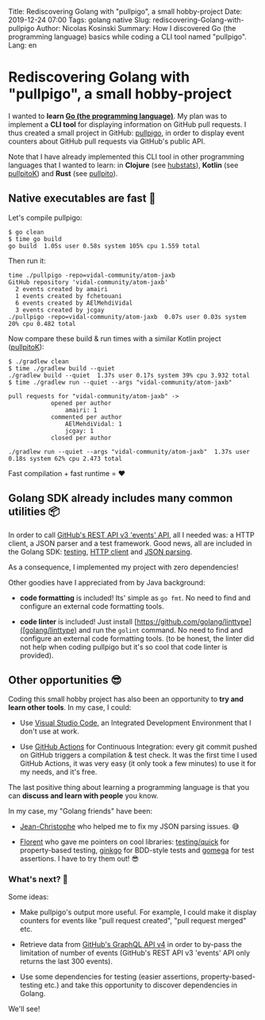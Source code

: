 Title: Rediscovering Golang with "pullpigo", a small hobby-project
Date: 2019-12-24 07:00
Tags: golang native
Slug: rediscovering-Golang-with-pullpigo
Author: Nicolas Kosinski
Summary: How I discovered Go (the programming language) basics while coding a CLI tool named "pullpigo".
Lang: en

# Rediscovering Golang with "pullpigo", a small hobby-project

I wanted to __learn [Go (the programming language)](https://golang.org/)__. My plan was to implement a __CLI tool__ for displaying information on GitHub pull requests. I thus created a small project in GitHub: [pullpigo](https://github.com/nicokosi/pullpigo), in order to display event counters about GitHub pull requests via GitHub's public API.

Note that I have already implemented this CLI tool in other programming languages that I wanted to learn: in __Clojure__ (see [hubstats](https://github.com/nicokosi/hubstats)), __Kotlin__ (see [pullpitoK](https://github.com/nicokosi/pullpitoK)) and __Rust__ (see [pullpito](https://github.com/nicokosi/pullpito)).

## Native executables are fast 🚀

Let's compile pullpigo:

```shell
$ go clean
$ time go build
go build  1.05s user 0.58s system 105% cpu 1.559 total
```
Then run it:
```shell
time ./pullpigo -repo=vidal-community/atom-jaxb
GitHub repository 'vidal-community/atom-jaxb'
  2 events created by amairi
  1 events created by fchetouani
  6 events created by AElMehdiVidal
  3 events created by jcgay
./pullpigo -repo=vidal-community/atom-jaxb  0.07s user 0.03s system 20% cpu 0.482 total
```

Now compare these build & run times with a similar Kotlin project ([pullpitoK](https://github.com/nicokosi/pullpitoK/)):
```shell
$ ./gradlew clean
$ time ./gradlew build --quiet
./gradlew build --quiet  1.37s user 0.17s system 39% cpu 3.932 total
$ time ./gradlew run --quiet --args "vidal-community/atom-jaxb"

pull requests for "vidal-community/atom-jaxb" ->
            opened per author
                amairi: 1
            commented per author
                AElMehdiVidal: 1
                jcgay: 1
            closed per author

./gradlew run --quiet --args "vidal-community/atom-jaxb"  1.37s user 0.18s system 62% cpu 2.473 total
```
Fast compilation + fast runtime = ❤️

## Golang SDK already includes many common utilities 📦

In order to call [GitHub's REST API v3 'events' API](https://developer.github.com/v3/activity/events/), all I needed was: a HTTP client, a JSON parser and a test framework. Good news, all are included in the Golang SDK: [testing](https://golang.org/pkg/testing/), [HTTP client](https://golang.org/pkg/net/http/) and [JSON parsing](https://golang.org/pkg/encoding/json/).

As a consequence, I implemented my project with zero dependencies!

Other goodies have I appreciated from by Java background:

- __code formatting__ is included! Its' simple as `go fmt`. No need to find and configure an external code formatting tools.

- __code linter__ is included! Just install [https://github.com/golang/linttype]([golang/linttype) and run the `golint` command. No need to find and configure an external code formatting tools. (to be honest, the linter did not help when coding pullpigo but it's so cool that code linter is provided).

## Other opportunities 😎

Coding this small hobby project has also been an opportunity to **try and learn other tools**. In my case, I could:

- Use [Visual Studio Code](https://code.visualstudio.com/), an Integrated Development Environment that I don't use at work.

- Use [GitHub Actions](https://github.com/features/actions) for Continuous Integration: every git commit pushed on GitHub triggers a compilation & test check. It was the first time I used GitHub Actions, it was very easy (it only took a few minutes) to use it for my needs, and it's free. 

The last positive thing about learning a programming language is that you can **discuss and learn with people** you know.

In my case, my "Golang friends" have been:

- [Jean-Christophe](https://github.com/jcgay/) who helped me to fix my JSON parsing issues. 😅

- [Florent](https://github.com/fbiville) who gave me pointers on cool libraries: [testing/quick](https://golang.org/pkg/testing/quick/) for property-based testing, [ginkgo](https://github.com/onsi/ginkgo) for BDD-style tests and [gomega](https://github.com/onsi/gomega) for test assertions. I have to try them out! 😎

### What's next? 🔮

Some ideas:

- Make pullpigo's output more useful. For example, I could make it display counters for events like "pull request created", "pull request merged" etc.

- Retrieve data from [GitHub's GraphQL API v4](https://developer.github.com/v4/) in order to by-pass the limitation of number of events (GitHub's REST API v3 'events' API only returns the last 300 events).

- Use some dependencies for testing (easier assertions, property-based-testing etc.) and take this opportunity to discover dependencies in Golang.

We'll see!